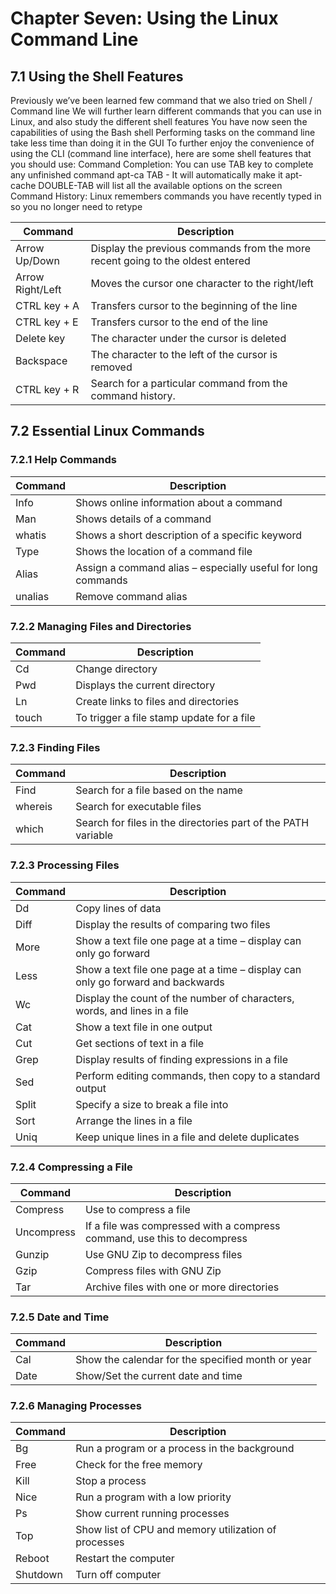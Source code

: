 # Chapter Seven: Using the Linux Command Line

## 7.1 Using the Shell Features

Previously we’ve been learned few command that we also tried on Shell / Command line
We will further learn different commands that you can use in Linux, and also study the different shell features
You have now seen the capabilities of using the Bash shell
Performing tasks on the command line take less time than doing it in the GUI
To further enjoy the convenience of using the CLI (command line interface), here are some shell features that you should use:
Command Completion: You can use TAB key to complete any unfinished command
apt-ca TAB - It will automatically make it apt-cache
DOUBLE-TAB will list all the available options on the screen
Command History: Linux remembers commands you have recently typed in so you no longer need to retype

| Command          | Description                                                                    |
| ---------------- | ------------------------------------------------------------------------------ |
| Arrow Up/Down    | Display the previous commands from the more recent going to the oldest entered |
| Arrow Right/Left | Moves the cursor one character to the right/left                               |
| CTRL key + A     | Transfers cursor to the beginning of the line                                  |
| CTRL key + E     | Transfers cursor to the end of the line                                        |
| Delete key       | The character under the cursor is deleted                                      |
| Backspace        | The character to the left of the cursor is removed                             |
| CTRL key + R     | Search for a particular command from the command history.                      |

## 7.2 Essential Linux Commands

### 7.2.1 Help Commands

| Command | Description                                                  |
| ------- | ------------------------------------------------------------ |
| Info    | Shows online information about a command                     |
| Man     | Shows details of a command                                   |
| whatis  | Shows a short description of a specific keyword              |
| Type    | Shows the location of a command file                         |
| Alias   | Assign a command alias – especially useful for long commands |
| unalias | Remove command alias                                         |

### 7.2.2 Managing Files and Directories

| Command | Description                               |
| ------- | ----------------------------------------- |
| Cd      | Change directory                          |
| Pwd     | Displays the current directory            |
| Ln      | Create links to files and directories     |
| touch   | To trigger a file stamp update for a file |

### 7.2.3 Finding Files

| Command | Description                                                   |
| ------- | ------------------------------------------------------------- |
| Find    | Search for a file based on the name                           |
| whereis | Search for executable files                                   |
| which   | Search for files in the directories part of the PATH variable |

### 7.2.3 Processing Files

| Command | Description                                                                     |
| ------- | ------------------------------------------------------------------------------- |
| Dd      | Copy lines of data                                                              |
| Diff    | Display the results of comparing two files                                      |
| More    | Show a text file one page at a time – display can only go forward               |
| Less    | Show a text file one page at a time – display can only go forward and backwards |
| Wc      | Display the count of the number of characters, words, and lines in a file       |
| Cat     | Show a text file in one output                                                  |
| Cut     | Get sections of text in a file                                                  |
| Grep    | Display results of finding expressions in a file                                |
| Sed     | Perform editing commands, then copy to a standard output                        |
| Split   | Specify a size to break a file into                                             |
| Sort    | Arrange the lines in a file                                                     |
| Uniq    | Keep unique lines in a file and delete duplicates                               |

### 7.2.4 Compressing a File

| Command    | Description                                                              |
| ---------- | ------------------------------------------------------------------------ |
| Compress   | Use to compress a file                                                   |
| Uncompress | If a file was compressed with a compress command, use this to decompress |
| Gunzip     | Use GNU Zip to decompress files                                          |
| Gzip       | Compress files with GNU Zip                                              |
| Tar        | Archive files with one or more directories                               |

### 7.2.5 Date and Time

| Command | Description                                       |
| ------- | ------------------------------------------------- |
| Cal     | Show the calendar for the specified month or year |
| Date    | Show/Set the current date and time                |

### 7.2.6 Managing Processes

| Command  | Description                                          |
| -------- | ---------------------------------------------------- |
| Bg       | Run a program or a process in the background         |
| Free     | Check for the free memory                            |
| Kill     | Stop a process                                       |
| Nice     | Run a program with a low priority                    |
| Ps       | Show current running processes                       |
| Top      | Show list of CPU and memory utilization of processes |
| Reboot   | Restart the computer                                 |
| Shutdown | Turn off computer                                    |
